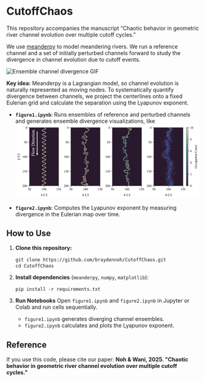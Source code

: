 # CutoffChaos

This repository accompanies the manuscript “Chaotic behavior in geometric river channel evolution over multiple cutoff cycles.”

We use [meanderpy](https://github.com/zsylvester/meanderpy) to model meandering rivers. We run a reference channel and a set of initially perturbed channels forward to study the divergence in channel evolution due to cutoff events.

![Ensemble channel divergence GIF](https://github.com/braydennoh/CutoffChaos/blob/main/figure/1.gif)

**Key idea:**
Meanderpy is a Lagrangian model, so channel evolution is naturally represented as moving nodes. To systematically quantify divergence between channels, we project the centerlines onto a fixed Eulerian grid and calculate the separation using the Lyapunov exponent.

* **`figure1.ipynb`**: Runs ensembles of reference and perturbed channels and generates ensemble divergence visualizations, like
  ![Ensemble divergence example](https://github.com/braydennoh/CutoffChaos/blob/main/figure/2.png)

* **`figure2.ipynb`**: Computes the Lyapunov exponent by measuring divergence in the Eulerian map over time.


## How to Use

1. **Clone this repository:**

   ```
   git clone https://github.com/braydennoh/CutoffChaos.git
   cd CutoffChaos
   ```

2. **Install dependencies** (`meanderpy`, `numpy`, `matplotlib`):

   ```
   pip install -r requirements.txt
   ```

3. **Run Notebooks**
   Open `figure1.ipynb` and `figure2.ipynb` in Jupyter or Colab and run cells sequentially.

   * `figure1.ipynb` generates diverging channel ensembles.
   * `figure2.ipynb` calculates and plots the Lyapunov exponent.


## Reference

If you use this code, please cite our paper:
**Noh & Wani, 2025. "Chaotic behavior in geometric river channel evolution over multiple cutoff cycles."**
